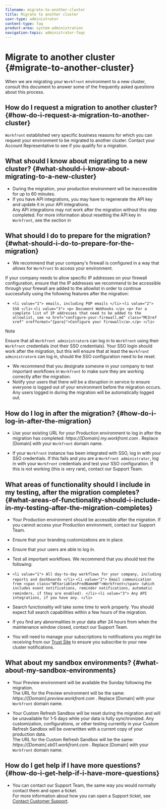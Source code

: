 ```yaml
---
filename: migrate-to-another-cluster
title: Migrate to another cluster
user-type: administrator
content-type: faq
product-area: system-administration
navigation-topic: administrator-faqs
---
```





# Migrate to another cluster {#migrate-to-another-cluster}

When we are migrating your `Workfront` environment to a new cluster, consult this document to answer some of the frequently asked questions about this process. 


## How do I request a migration to another cluster? {#how-do-i-request-a-migration-to-another-cluster}

`Workfront` established very specific business reasons for which you can request your environment to be migrated to another cluster. Contact your Account Representative to see if you qualify for a migration. 


## What should I know about migrating to a new cluster? {#what-should-i-know-about-migrating-to-a-new-cluster}




*  During the migration, your production environment will be inaccessible for up to 60 minutes. 
*  If you have API integrations, you may have to regenerate the API key and update it in your API integrations.   
  Any API integrations may not work after the migration without this step completed. For more information about resetting the API key in `Workfront`, see the section in 





## What should I do to prepare for the migration? {#what-should-i-do-to-prepare-for-the-migration}




*   We recommend that your company's firewall is configured in a way that allows for `Workfront` to access your environment.


  If your company needs to allow specific IP addresses on your firewall configuration, ensure that the IP addresses we recommend to be accessible through your firewall are added to the allowlist in order to continue successfully using the following features after the migration: 

*  `<li value="1"> emails, including POP emails </li>` `<li value="2"> SSO </li>` `<li value="3"> <p> Document Webhooks </p> <p> For a complete list of IP addresses that need to be added to the allowlist, see <a href="configure-your-firewall.md" class="MCXref xref" xrefformat="{para}">Configure your firewall</a>.</p> </li>` 





>[!NOTE]
>
>Ensure that all `Workfront administrator`s can log in to `Workfront` using their `Workfront` credentials (not their SSO credentials). Your SSO login should work after the migration, but this will ensure that at least the `Workfront administrator`s can log in, should the SSO configuration need to be reset. 





*  We recommend that you designate someone in your company to test important workflows in `Workfront` to make sure they are working correctly after the migration. 
*  Notify your users that there will be a disruption in service to ensure everyone is logged out of your environment before the migration occurs. Any users logged in during the migration will be automatically logged out. 




## How do I log in after the migration? {#how-do-i-log-in-after-the-migration}




*  Use your existing URL for your Production environment to log in after the migration has completed: *https://[Domain].my.workfront.com* . Replace [Domain] with your `Workfront` domain name. 

*  If your `Workfront` instance has been integrated with SSO, log in with your SSO credentials. If this fails and you are a `Workfront administrator`, log in with your `Workfront` credentials and test your SSO configuration. If this is not working (this is very rare), contact our Support Team. 





## What areas of functionality should I include in my testing, after the migration completes? {#what-areas-of-functionality-should-i-include-in-my-testing-after-the-migration-completes}




*  Your Production environment should be accessible after the migration. If you cannot access your Production environment, contact our Support Team. 
*  Ensure that your branding customizations are in place. 
*  Ensure that your users are able to log in. 
*  Test all important workflows. We recommend that you should test the following: 
*  `<li value="1"> All day-to-day workflows for your company, including reports and dashboards </li>` `<li value="2"> Email communication from <span class="WFVariablesProdNameWF">Workfront</span> (which includes event notifications, reminder notifications, automatic reminders, if they are enabled). </li>` `<li value="3"> Any API integrations, if you have any. </li>` 

*  Search functionality will take some time to work properly. You should expect full search capabilities within a few hours of the migration. 
*  If you find any abnormalities in your data after 24 hours from when the maintenance window closed, contact our Support Team. 
*  You will need to manage your subscriptions to notifications you might be receiving from our [Trust Site](https://trust.workfront.com/) to ensure you subscribe to your new cluster notifications. 




## What about my sandbox environments? {#what-about-my-sandbox-environments}




*  Your Preview environment will be available the Sunday following the migration.  
  The URL for the Preview environment will be the same: *https://[Domain].preview.workfront.com* . Replace [Domain] with your `Workfront` domain name. 

*  Your Custom Refresh Sandbox will be reset during the migration and will be unavailable for 1-5 days while your data is fully synchronized. Any customization, configurations, or other testing currently in your Custom Refresh Sandbox will be overwritten with a current copy of your production data.  
  The URL for the Custom Refresh Sandbox will be the same: *https://[Domain].sb01.workfront.com* . Replace [Domain] with your `Workfront` domain name. 





## How do I get help if I have more questions? {#how-do-i-get-help-if-i-have-more-questions}




*  You can contact our Support Team, the same way you would normally contact them and open a ticket.  
  For more information about how you can open a Support ticket, see&nbsp; [Contact Customer Support](contact-customer-support.md).&nbsp;



